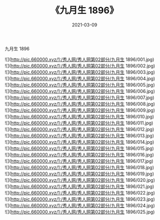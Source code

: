 ﻿---
layout: post
title:  《九月生 1896》
date:   2021-03-09
img: http://pic.660000.xyz/1:/秀人网/秀人网第02部分/九月生 1896/000.jpg
categories: [美女, 清纯, 唯美]
---

九月生 1896

  ![](http://pic.660000.xyz/1:/秀人网/秀人网第02部分/九月生 1896/001.jpg) <br> ![](http://pic.660000.xyz/1:/秀人网/秀人网第02部分/九月生 1896/002.jpg) <br> ![](http://pic.660000.xyz/1:/秀人网/秀人网第02部分/九月生 1896/003.jpg) <br> ![](http://pic.660000.xyz/1:/秀人网/秀人网第02部分/九月生 1896/004.jpg) <br> ![](http://pic.660000.xyz/1:/秀人网/秀人网第02部分/九月生 1896/005.jpg) <br> ![](http://pic.660000.xyz/1:/秀人网/秀人网第02部分/九月生 1896/006.jpg) <br> ![](http://pic.660000.xyz/1:/秀人网/秀人网第02部分/九月生 1896/007.jpg) <br> ![](http://pic.660000.xyz/1:/秀人网/秀人网第02部分/九月生 1896/008.jpg) <br> ![](http://pic.660000.xyz/1:/秀人网/秀人网第02部分/九月生 1896/009.jpg) <br> ![](http://pic.660000.xyz/1:/秀人网/秀人网第02部分/九月生 1896/010.jpg) <br> ![](http://pic.660000.xyz/1:/秀人网/秀人网第02部分/九月生 1896/011.jpg) <br> ![](http://pic.660000.xyz/1:/秀人网/秀人网第02部分/九月生 1896/012.jpg) <br> ![](http://pic.660000.xyz/1:/秀人网/秀人网第02部分/九月生 1896/013.jpg) <br> ![](http://pic.660000.xyz/1:/秀人网/秀人网第02部分/九月生 1896/014.jpg) <br> ![](http://pic.660000.xyz/1:/秀人网/秀人网第02部分/九月生 1896/015.jpg) <br> ![](http://pic.660000.xyz/1:/秀人网/秀人网第02部分/九月生 1896/016.jpg) <br> ![](http://pic.660000.xyz/1:/秀人网/秀人网第02部分/九月生 1896/017.jpg) <br> ![](http://pic.660000.xyz/1:/秀人网/秀人网第02部分/九月生 1896/018.jpg) <br> ![](http://pic.660000.xyz/1:/秀人网/秀人网第02部分/九月生 1896/019.jpg) <br> ![](http://pic.660000.xyz/1:/秀人网/秀人网第02部分/九月生 1896/020.jpg) <br> ![](http://pic.660000.xyz/1:/秀人网/秀人网第02部分/九月生 1896/021.jpg) <br> ![](http://pic.660000.xyz/1:/秀人网/秀人网第02部分/九月生 1896/022.jpg) <br> ![](http://pic.660000.xyz/1:/秀人网/秀人网第02部分/九月生 1896/023.jpg) <br> ![](http://pic.660000.xyz/1:/秀人网/秀人网第02部分/九月生 1896/024.jpg) <br> ![](http://pic.660000.xyz/1:/秀人网/秀人网第02部分/九月生 1896/025.jpg) <br>